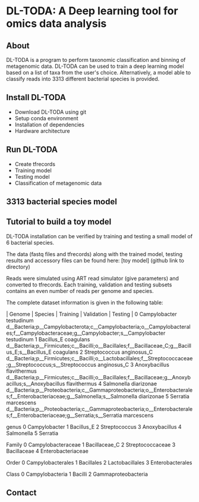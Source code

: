 # DL-TODA: A Deep learning tool for omics data analysis

## About
DL-TODA is a program to perform taxonomic classification and binning of metagenomic data. 
DL-TODA can be used to train a deep learning model based on a list of taxa from the user's choice.
Alternatively, a model able to classify reads into 3313 different bacterial species is provided.

## Install DL-TODA
- Download DL-TODA using git
- Setup conda environment
- Installation of dependencies
- Hardware architecture

## Run DL-TODA
- Create tfrecords
- Training model
- Testing model
- Classification of metagenomic data

## 3313 bacterial species model

## Tutorial to build a toy model
DL-TODA installation can be verified by training and testing a small model of 6 bacterial species.

The data (fastq files and tfrecords) along with the trained model, testing results and accessory files can be found here: [toy model] (github link to directory)

Reads were simulated using ART read simulator (give parameters) and converted to tfrecords. Each training, validation and testing subsets contains an even number of reads per genome and species. 

The complete dataset information is given in the following table:

| Genome | Species | Training | Validation | Testing |
0 Campylobacter testudinum d__Bacteria;p__Campylobacterota;c__Campylobacteria;o__Campylobacterales;f__Campylobacteraceae;g__Campylobacter;s__Campylobacter testudinum
1 Bacillus_E coagulans d__Bacteria;p__Firmicutes;c__Bacilli;o__Bacillales;f__Bacillaceae_C;g__Bacillus_E;s__Bacillus_E coagulans
2 Streptococcus anginosus_C d__Bacteria;p__Firmicutes;c__Bacilli;o__Lactobacillales;f__Streptococcaceae;g__Streptococcus;s__Streptococcus anginosus_C
3 Anoxybacillus flavithermus d__Bacteria;p__Firmicutes;c__Bacilli;o__Bacillales;f__Bacillaceae;g__Anoxybacillus;s__Anoxybacillus flavithermus
4 Salmonella diarizonae d__Bacteria;p__Proteobacteria;c__Gammaproteobacteria;o__Enterobacterales;f__Enterobacteriaceae;g__Salmonella;s__Salmonella diarizonae
5 Serratia marcescens d__Bacteria;p__Proteobacteria;c__Gammaproteobacteria;o__Enterobacterales;f__Enterobacteriaceae;g__Serratia;s__Serratia marcescens

genus
0 Campylobacter
1 Bacillus_E
2 Streptococcus
3 Anoxybacillus
4 Salmonella
5 Serratia

Family
0 Campylobacteraceae
1 Bacillaceae_C
2 Streptococcaceae
3 Bacillaceae
4 Enterobacteriaceae

Order
0 Campylobacterales
1 Bacillales
2 Lactobacillales
3 Enterobacterales

Class
0 Campylobacteria
1 Bacilli
2 Gammaproteobacteria


## Contact
